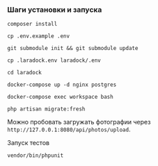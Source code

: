 ### Шаги установки и запуска

```
composer install
```
```
cp .env.example .env
```
```
git submodule init && git submodule update
```
``` 
cp .laradock.env laradock/.env
```
```
cd laradock
```
``` 
docker-compose up -d nginx postgres
```
``` 
docker-compose exec workspace bash
```
```  
php artisan migrate:fresh
```

 Можно пробовать загружать фотографии через `http://127.0.0.1:8080/api/photos/upload`.
 
 Запуск тестов
 ```  
 vendor/bin/phpunit
 ```
